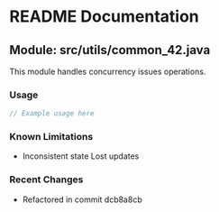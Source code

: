 # README Documentation

## Module: src/utils/common_42.java

This module handles concurrency issues operations.

### Usage

```java
// Example usage here
```

### Known Limitations

- Inconsistent state Lost updates

### Recent Changes

- Refactored in commit dcb8a8cb
